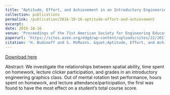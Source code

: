 ```yaml
---
title: "Aptitude, Effort, and Achievement in an Introductory Engineering Design Graphics Class"
collection: publications
permalink: /publication/2016-10-16-aptitude-effort-and-achievement
excerpt: 
date: 2016-10-16
venue: 'Proceedings of the 71st American Society for Engineering Education Engineering Design Graphics Division MidYear Conference'
paperurl: 'https://sites.asee.org/edgd/wp-content/uploads/sites/22/2017/12/Part14-Budinoff-and-McMains.pdf'
citation: 'H. Budinoff and S. McMains. &quot;Aptitude, Effort, and Achievement in an Introductory Engineering Design Graphics Class,&quot; in <i>Proceedings of the 71st American Society for Engineering Education Engineering Design Graphics Division MidYear Conference, Nashua, NH, October 16-18, 2016</i>.' 
---
```

[Download here](https://hannahbudinoff.com/files/EDGD_2017_Aptitude_Effort.pdf)

Abstract: We investigate the relationships between spatial ability, time spent on homework, lecture
clicker participation, and grades in an introductory engineering graphics class. Out of mental
rotation test performance, hours spent on homework, and lecture attendance/participation, the
first was found to have the most effect on a student’s total course score. 

